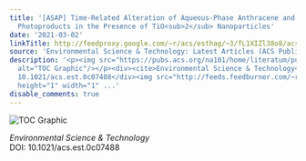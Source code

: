 ```yaml
---
title: '[ASAP] Time-Related Alteration of Aqueous-Phase Anthracene and Phenanthrene
  Photoproducts in the Presence of TiO<sub>2</sub> Nanoparticles'
date: '2021-03-02'
linkTitle: http://feedproxy.google.com/~r/acs/esthag/~3/fL1XIZl38o8/acs.est.0c07488
source: 'Environmental Science & Technology: Latest Articles (ACS Publications)'
description: '<p><img src="https://pubs.acs.org/na101/home/literatum/publisher/achs/journals/content/esthag/0/esthag.ahead-of-print/acs.est.0c07488/20210302/images/medium/es0c07488_0009.gif"
  alt="TOC Graphic"/></p><div><cite>Environmental Science & Technology</cite></div><div>DOI:
  10.1021/acs.est.0c07488</div><img src="http://feeds.feedburner.com/~r/acs/esthag/~4/fL1XIZl38o8"
  height="1" width="1" ...'
disable_comments: true
---
```

<p><img src="https://pubs.acs.org/na101/home/literatum/publisher/achs/journals/content/esthag/0/esthag.ahead-of-print/acs.est.0c07488/20210302/images/medium/es0c07488_0009.gif" alt="TOC Graphic"/></p><div><cite>Environmental Science & Technology</cite></div><div>DOI: 10.1021/acs.est.0c07488</div><img src="http://feeds.feedburner.com/~r/acs/esthag/~4/fL1XIZl38o8" height="1" width="1" ...